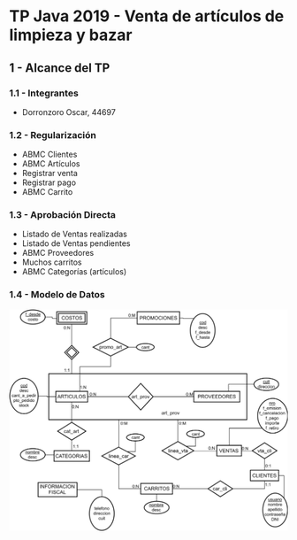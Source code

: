 # TP Java 2019 - Venta de artículos de limpieza y bazar

## 1 - Alcance del TP

### 1.1 - Integrantes
* Dorronzoro Oscar, 44697

### 1.2 - Regularización
* ABMC Clientes
* ABMC Artículos
* Registrar venta
* Registrar pago
* ABMC Carrito

### 1.3 - Aprobación Directa
* Listado de Ventas realizadas
* Listado de Ventas pendientes
* ABMC Proveedores
* Muchos carritos
* ABMC Categorías (artículos)

### 1.4 - Modelo de Datos

![Modelo de datos][modeloDatos]


[modeloDatos]: ./tp-info/TP_Java-Modelo_de_Datos.jpg


